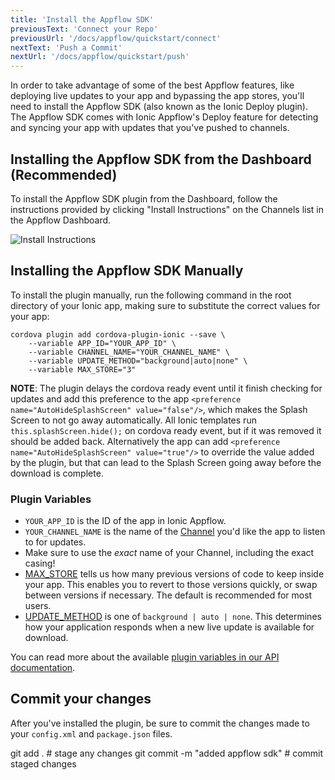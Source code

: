 ```yaml
---
title: 'Install the Appflow SDK'
previousText: 'Connect your Repo'
previousUrl: '/docs/appflow/quickstart/connect'
nextText: 'Push a Commit'
nextUrl: '/docs/appflow/quickstart/push'
---
```


In order to take advantage of some of the best Appflow features, like deploying live updates to your
app and bypassing the app stores, you'll need to install the Appflow SDK (also known as the
Ionic Deploy plugin). The Appflow SDK comes with Ionic Appflow's Deploy feature for detecting and syncing
your app with updates that you've pushed to channels.

## Installing the Appflow SDK from the Dashboard (Recommended)
To install the Appflow SDK plugin from the Dashboard, follow the instructions provided by clicking "Install Instructions"
on the Channels list in the Appflow Dashboard.

![Install Instructions](/docs/assets/img/appflow/ss-appflow-sdk-install.png)

## Installing the Appflow SDK Manually
To install the plugin manually, run the following command in the root directory of your Ionic app,
making sure to substitute the correct values for your app:

```shell
cordova plugin add cordova-plugin-ionic --save \
    --variable APP_ID="YOUR_APP_ID" \
    --variable CHANNEL_NAME="YOUR_CHANNEL_NAME" \
    --variable UPDATE_METHOD="background|auto|none" \
    --variable MAX_STORE="3"
```

**NOTE**: The plugin delays the cordova ready event until it finish checking for updates and add this preference to the app `<preference name="AutoHideSplashScreen" value="false"/>`, which makes the Splash Screen to not go away automatically. All Ionic templates run `this.splashScreen.hide();` on cordova ready event, but if it was removed it should be added back. Alternatively the app can add `<preference name="AutoHideSplashScreen" value="true"/>` to override the value added by the plugin, but that can lead to the Splash Screen going away before the download is complete.

### Plugin Variables
* `YOUR_APP_ID` is the ID of the app in Ionic Appflow.
* `YOUR_CHANNEL_NAME` is the name of the [Channel](/docs/appflow/deploy/channels) you'd like the app to listen to for updates.
 * Make sure to use the *exact* name of your Channel, including the exact casing!
* [MAX_STORE](/docs/appflow/deploy/api/#max_store) tells us how many previous versions of code to keep
inside your app. This enables you to revert to those versions quickly, or swap between versions if necessary. The default is recommended for most users.
* [UPDATE_METHOD](/docs/appflow/deploy/api/#update_method) is one of `background | auto | none`. This determines how your application responds when a new live update is available for download.

You can read more about the available [plugin variables in our API documentation](/docs/appflow/deploy/api/#plugin-variables).

## Commit your changes
After you've installed the plugin, be sure to commit the changes made to your `config.xml` and `package.json` files.

<command-line>
<command-prompt>git add . # stage any changes</command-prompt>
<command-prompt>git commit -m "added appflow sdk" #  commit staged changes</command-prompt>
</command-line>

